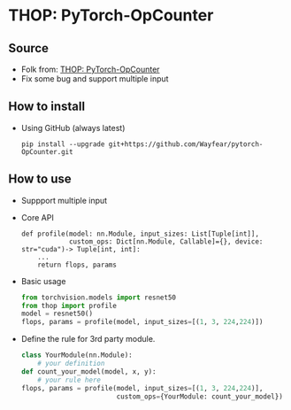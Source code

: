 # THOP: PyTorch-OpCounter

## Source
* Folk from: [THOP: PyTorch-OpCounter](https://github.com/Lyken17/pytorch-OpCounter)
* Fix some bug and support multiple input

## How to install 
* Using GitHub (always latest)
    
    `pip install --upgrade git+https://github.com/Wayfear/pytorch-OpCounter.git`
    
## How to use 
* Suppport multiple input
* Core API
    ```
    def profile(model: nn.Module, input_sizes: List[Tuple[int]],
                custom_ops: Dict[nn.Module, Callable]={}, device: str="cuda")-> Tuple[int, int]:
        ...
        return flops, params
    ```
* Basic usage
    ```python
    from torchvision.models import resnet50
    from thop import profile
    model = resnet50()
    flops, params = profile(model, input_sizes=[(1, 3, 224,224)])
    ```    

* Define the rule for 3rd party module.
    
    ```python
    class YourModule(nn.Module):
        # your definition
    def count_your_model(model, x, y):
        # your rule here
    flops, params = profile(model, input_sizes=[(1, 3, 224,224)], 
                            custom_ops={YourModule: count_your_model})
    ```
    

